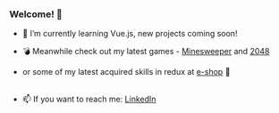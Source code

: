 ### Welcome! 👋

- 🌱 I’m currently learning Vue.js, new projects coming soon!
- 💣 Meanwhile check out my latest games - <a href='https://github.com/eshux/Minesweeper'>Minesweeper</a> and <a href='https://github.com/eshux/2048'>2048</a>
- or some of my latest acquired skills in redux at <a href='https://github.com/eshux/e-shop'>e-shop</a> 💸</br></br>

- 📫 If you want to reach me: <a href='https://linkedin.com/in/estere-guza'>LinkedIn</a>
